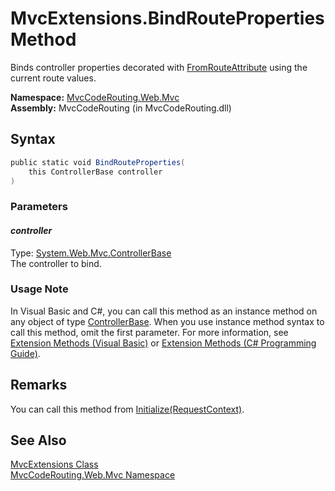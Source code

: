 MvcExtensions.BindRouteProperties Method
========================================
Binds controller properties decorated with [FromRouteAttribute][1] using the current route values.

**Namespace:** [MvcCodeRouting.Web.Mvc][2]  
**Assembly:** MvcCodeRouting (in MvcCodeRouting.dll)

Syntax
------

```csharp
public static void BindRouteProperties(
	this ControllerBase controller
)
```

### Parameters

#### *controller*
Type: [System.Web.Mvc.ControllerBase][3]  
The controller to bind.

### Usage Note
In Visual Basic and C#, you can call this method as an instance method on any object of type [ControllerBase][3]. When you use instance method syntax to call this method, omit the first parameter. For more information, see [Extension Methods (Visual Basic)][4] or [Extension Methods (C# Programming Guide)][5].

Remarks
-------
You can call this method from [Initialize(RequestContext)][6].

See Also
--------
[MvcExtensions Class][7]  
[MvcCodeRouting.Web.Mvc Namespace][2]  

[1]: ../FromRouteAttribute/README.md
[2]: ../README.md
[3]: http://msdn.microsoft.com/en-us/library/dd504950
[4]: http://msdn.microsoft.com/en-us/library/bb384936.aspx
[5]: http://msdn.microsoft.com/en-us/library/bb383977.aspx
[6]: http://msdn.microsoft.com/en-us/library/dd470361
[7]: README.md